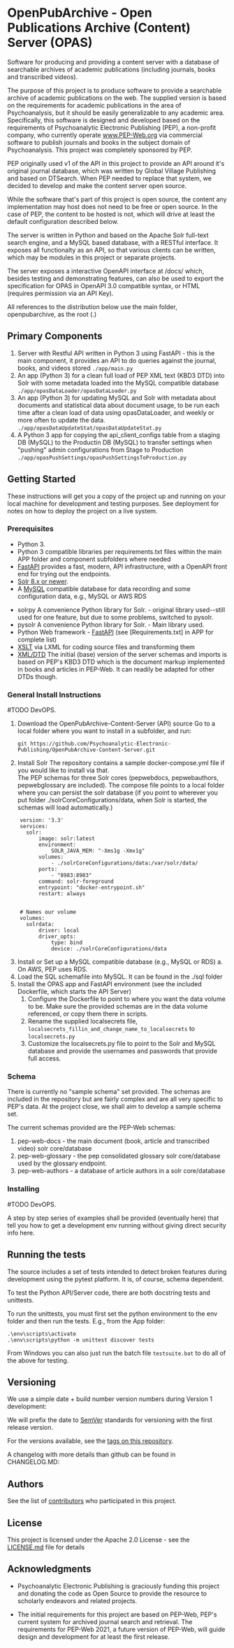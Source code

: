 # OpenPubArchive - Open Publications Archive (Content) Server (OPAS)
 
Software for producing and providing a content server with a database of searchable archives of academic publications (including journals, books and transcribed videos).

The purpose of this project is to produce software to provide a searchable archive of academic publications on the web.  The supplied version is based on the requirements for academic publications in the area of Psychoanalysis, but it should be easily generalizable to any academic area.  Specifically, this software is designed and developed based on the requirements of Psychoanalytic Electronic Publishing (PEP), a non-profit company, who currently operate www.PEP-Web.org via commercial software to publish journals and books in the subject domain of Psychoanalysis. This project was completely sponsored by PEP.  

PEP originally used v1 of the API in this project to provide an API around it's original journal database, which was written by Global Village Publishing and based on DTSearch.  When PEP needed to replace that system, we decided to develop and make the content server open source.

While the software that's part of this project is open source, the content any implementation may host does not need to be free or open source.  In the case of PEP, the content to be hosted is not, which will drive at least the default configuration described below.

The server is written in Python and based on the Apache Solr full-text search engine, and a MySQL based database, with a RESTful interface.  It exposes all functionalty as an API, so that various clients can be written, which may be modules in this project or separate projects.

The server exposes a interactive OpenAPI interface at /docs/ which, besides testing and demonstrating features, can also be used to export the specification for OPAS in OpenAPI 3.0 compatible syntax, or HTML (requires permission via an API Key).

All references to the distribution below use the main folder, openpubarchive, as the root (.)

## Primary Components

1) Server with Restful API written in Python 3 using FastAPI - this is the main component, it provides an API to do queries against the journal, books, and videos stored
   `./app/main.py`
2) An app (Python 3) for a clean full load of PEP XML text (KBD3 DTD) into Solr with some metadata loaded into the MySQL compatible database
   `./app/opasDataLoader/opasDataLoader.py`
3) An app (Python 3) for updating MySQL and Solr with metadata about documents and statistical data about document usage, to be run each time after a clean load of data using opasDataLoader, and weekly or more often to update the data. 
   `./app/opasDataUpdateStat/opasDataUpdateStat.py`
4) A Python 3 app for copying the api_client_configs table from a staging DB (MySQL) to the Productin DB (MySQL) to transfer settings when "pushing" admin configurations from Stage to Production
   `./app/opasPushSettings/opasPushSettingsToProduction.py`

## Getting Started

These instructions will get you a copy of the project up and running on your local machine for development and testing purposes. See deployment for notes on how to deploy the project on a live system.

### Prerequisites

- Python 3.  
- Python 3 compatible libraries per requirements.txt files within the main APP folder and component subfolders where needed
- [FastAPI](https://fastapi.tiangolo.com/) provides a fast, modern, API infrastructure, with a OpenAPI front end for trying out the endpoints.
- [Solr 8.x or newer](http://lucene.apache.org/solr/).  
- A [MySQL](https://dev.mysql.com/downloads/) compatible database for data recording and some configuration data, e.g., MySQL or AWS RDS
* solrpy A convenience Python library for Solr. - original library used--still used for one feature, but due to some problems, switched to pysolr.
* pysolr A convenience Python library for Solr. - Main library used.
* Python Web framework - [FastAPI](https://github.com/tiangolo/fastapi) (see [Requirements.txt] in APP for complete list)
* [XSLT](https://lxml.de/xpathxslt.html) via LXML for coding source files and transforming them
* [XML/DTD](http://peparchive.org/pepa1dtd/pepkbd3.dtd) The initial (base) version of the server schemas and imports is based on PEP's KBD3 DTD which is the document markup implemented in books and articles in PEP-Web.  It can readily be adapted for other DTDs though.


### General Install Instructions

#TODO DevOPS.

1. Download the OpenPubArchive-Content-Server (API) source
   Go to a local folder where you want to install in a subfolder, and run:

   `git https://github.com/Psychoanalytic-Electronic-Publishing/OpenPubArchive-Content-Server.git`

2. Install Solr
    The repository contains a sample docker-compose.yml file if you would like to install via that.  
    The PEP schemas for three Solr cores (pepwebdocs, pepwebauthors, pepwebglossary are included).  The compose file points to a local folder where you can persist the solr database (if you point to wherever you put folder ./solrCoreConfigurations/data, when Solr is started, the schemas will load automatically.)
    
```
    version: '3.3'
    services:
      solr:
          image: solr:latest
          environment:
              SOLR_JAVA_MEM: "-Xms1g -Xmx1g"
          volumes:
              - ./solrCoreConfigurations/data:/var/solr/data/
          ports:
              - "8983:8983"
          command: solr-foreground
          entrypoint: "docker-entrypoint.sh"
          restart: always


    # Names our volume
    volumes:
      solrdata:
          driver: local
          driver_opts:
              type: bind
              device: ./solrCoreConfigurations/data
```
3. Install or Set up a MySQL compatible database (e.g., MySQL or RDS)
    a. On AWS, PEP uses RDS.
5. Load the SQL schemafile into MySQL.  It can be found in the ./sql folder
6. Install the OPAS app and FastAPI environment (see the included Dockerfile, which starts the API Server)
   1. Configure the Dockerfile to point to where you want the data volume to be. Make sure the provided schemas are in the data volume referenced, or copy them there in scripts.
   2. Rename the supplied localsecrets file, `localsecrets_fillin_and_change_name_to_localsecrets` to `localsecrets.py`
   3. Customize the localsecrets.py file to point to the Solr and MySQL database and provide the usernames and passwords that provide full access.

### Schema

There is currently no "sample schema" set provided.  The schemas are included in the repository but are fairly complex and are all very specific to PEP's data.  At the project close, we shall aim to develop a sample schema set.

The current schemas provided are the PEP-Web schemas:
1. pep-web-docs - the main document (book, article and transcribed video) solr core/database 
2. pep-web-glossary - the pep consolidated glossary solr core/database used by the glossary endpoint.
3. pep-web-authors - a database of article authors in a solr core/database

### Installing

#TODO DevOPS.  

A step by step series of examples shall be provided (eventually here) that tell you how to get a development env running without giving direct security info here.

## Running the tests

The source includes a set of tests intended to detect broken features during development using the pytest platform.  It is, of course, schema dependent.

To test the Python API/Server code, there are both docstring tests and unittests. 

To run the unittests, you must first set the python environment to the env folder and then run the tests.  E.g., from the App folder:

```
.\env\scripts\activate
.\env\scripts\python -m unittest discover tests
```

From Windows you can also just run the batch file `testsuite.bat` to do all of the above for testing.

## Versioning

We use a simple date + build number version numbers during Version 1 development: 

We will prefix the date to [SemVer](http://semver.org/) standards for versioning with the first release version. 

For the versions available, see the [tags on this repository](https://githuhttps://github.com/Psychoanalytic-Electronic-Publishing/openpubarchive/tags). 

A changelog with more details than github can be found in CHANGELOG.MD: 

## Authors

See the list of [contributors](https://github.com/Psychoanalytic-Electronic-Publishing/openpubarchive/openpubarchive/contributors) who participated in this project.

## License

This project is licensed under the Apache 2.0 License - see the [LICENSE.md](LICENSE.md) file for details

## Acknowledgments

* Psychoanalytic Electronic Publishing is graciously funding this project and donating the code as Open Source to provide the resource to scholarly endeavors and related projects.

* The initial requirements for this project are based on PEP-Web, PEP's current system for archived journal search and retrieval.  The requirements for PEP-Web 2021, a future version of PEP-Web, will guide design and development for at least the first release.
